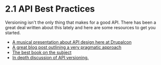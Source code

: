 # 2.1 API Best Practices
Versioning isn't the only thing that makes for a good API. There has been a great deal written about this lately and here are some resources to get you started.

- [A musical presentation about API design here at Drupalcon](http://fourword.fourkitchens.com/article/api-design-musical-live-drupalcon-la)
- [A great blog post outlining a very pragmatic approach](http://www.vinaysahni.com/best-practices-for-a-pragmatic-restful-api)
- [The best book on the subject](http://www.amazon.com/RESTful-Web-APIs-Leonard-Richardson-ebook/dp/B00F5BS966/ref=sr_1_1?s=digital-text&ie=UTF8&qid=1431186690&sr=1-1&keywords=rest+api)
- [In depth discussion of API versioning.](http://www.troyhunt.com/2014/02/your-api-versioning-is-wrong-which-is.html)
